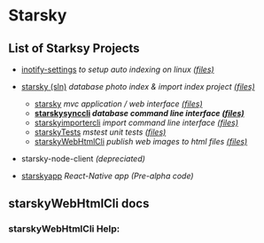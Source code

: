 # Starsky
## List of Starksy Projects
 - [inotify-settings](../../inotify-settings/readme.md) _to setup auto indexing on linux [(files)](../../inotify-settings)_
 - [starsky (sln)](../../starsky/readme.md) _database photo index & import index project [(files)](../../starsky)_
   - [starsky](../../starsky/starsky/readme.md)  _mvc application / web interface [(files)](../../starsky/starsky)_
   - __[starskysynccli](../../starsky/starskysynccli/readme.md)  _database command line interface [(files)](../../starsky/starskysynccli)___
   - [starskyimportercli](../../starsky/starskyimportercli/readme.md)  _import command line interface [(files)](../../starsky/starskyimportercli)_
   - [starskyTests](../../starsky/starskyTests/readme.md)  _mstest unit tests [(files)](../../starsky/starskyTests)_
   - [starskyWebHtmlCli](../../starsky/starskywebhtmlcli/readme.md)  _publish web images to html files [(files)](../../starsky/starskyTests)_

 - starsky-node-client  _(depreciated)_
 - [starskyapp](../../starskyapp) _React-Native app (Pre-alpha code)_

## starskyWebHtmlCli docs

### starskyWebHtmlCli Help:

